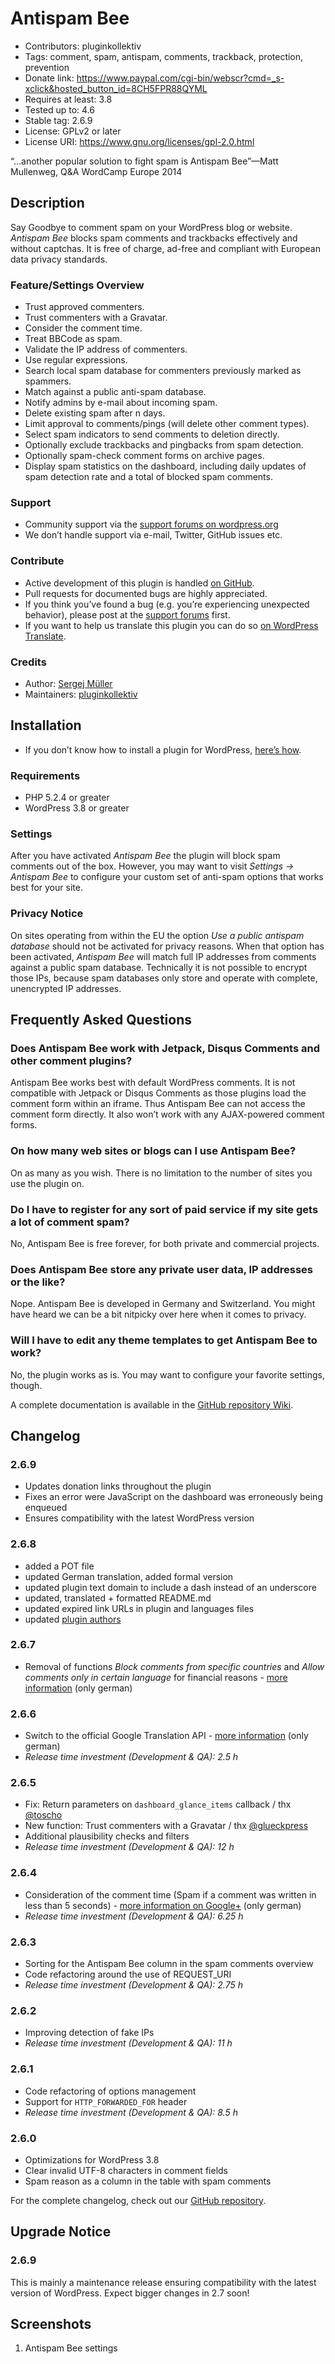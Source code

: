 # Antispam Bee #
* Contributors:      pluginkollektiv
* Tags:              comment, spam, antispam, comments, trackback, protection, prevention
* Donate link:       https://www.paypal.com/cgi-bin/webscr?cmd=_s-xclick&hosted_button_id=8CH5FPR88QYML
* Requires at least: 3.8
* Tested up to:      4.6
* Stable tag:        2.6.9
* License:           GPLv2 or later
* License URI:       https://www.gnu.org/licenses/gpl-2.0.html

“…another popular solution to fight spam is Antispam Bee”—Matt Mullenweg, Q&A WordCamp Europe 2014

## Description ##
Say Goodbye to comment spam on your WordPress blog or website. *Antispam Bee* blocks spam comments and trackbacks effectively and without captchas. It is free of charge, ad-free and compliant with European data privacy standards.

### Feature/Settings Overview ###
* Trust approved commenters.
* Trust commenters with a Gravatar.
* Consider the comment time.
* Treat BBCode as spam.
* Validate the IP address of commenters.
* Use regular expressions.
* Search local spam database for commenters previously marked as spammers.
* Match against a public anti-spam database.
* Notify admins by e-mail about incoming spam.
* Delete existing spam after n days.
* Limit approval to comments/pings (will delete other comment types).
* Select spam indicators to send comments to deletion directly.
* Optionally exclude trackbacks and pingbacks from spam detection.
* Optionally spam-check comment forms on archive pages.
* Display spam statistics on the dashboard, including daily updates of spam detection rate and a total of blocked spam comments.

### Support ###
* Community support via the [support forums on wordpress.org](https://wordpress.org/support/plugin/antispam-bee)
* We don’t handle support via e-mail, Twitter, GitHub issues etc.

### Contribute ###
* Active development of this plugin is handled [on GitHub](https://github.com/pluginkollektiv/antispam-bee).
* Pull requests for documented bugs are highly appreciated.
* If you think you’ve found a bug (e.g. you’re experiencing unexpected behavior), please post at the [support forums](https://wordpress.org/support/plugin/antispam-bee) first.
* If you want to help us translate this plugin you can do so [on WordPress Translate](https://translate.wordpress.org/projects/wp-plugins/antispam-bee).

### Credits ###
* Author: [Sergej Müller](https://sergejmueller.github.io/)
* Maintainers: [pluginkollektiv](http://pluginkollektiv.org)

## Installation ##
* If you don’t know how to install a plugin for WordPress, [here’s how](http://codex.wordpress.org/Managing_Plugins#Installing_Plugins).

### Requirements ###
* PHP 5.2.4 or greater
* WordPress 3.8 or greater

### Settings ###
After you have activated *Antispam Bee* the plugin will block spam comments out of the box. However, you may want to visit *Settings → Antispam Bee* to configure your custom set of anti-spam options that works best for your site.

### Privacy Notice ###
On sites operating from within the EU the option *Use a public antispam database* should not be activated for privacy reasons. When that option has been activated, *Antispam Bee* will match full IP addresses from comments against a public spam database. Technically it is not possible to encrypt those IPs, because spam databases only store and operate with complete, unencrypted IP addresses.

## Frequently Asked Questions ##

### Does Antispam Bee work with Jetpack, Disqus Comments and other comment plugins? ###
Antispam Bee works best with default WordPress comments. It is not compatible with Jetpack or Disqus Comments as those plugins load the comment form within an iframe. Thus Antispam Bee can not access the comment form directly.
It also won’t work with any AJAX-powered comment forms.

### On how many web sites or blogs can I use Antispam Bee? ###
On as many as you wish. There is no limitation to the number of sites you use the plugin on.

### Do I have to register for any sort of paid service if my site gets a lot of comment spam? ###
No, Antispam Bee is free forever, for both private and commercial projects.

### Does Antispam Bee store any private user data, IP addresses or the like? ###
Nope. Antispam Bee is developed in Germany and Switzerland. You might have heard we can be a bit nitpicky over here when it comes to privacy.

### Will I have to edit any theme templates to get Antispam Bee to work? ###
No, the plugin works as is. You may want to configure your favorite settings, though.

A complete documentation is available in the [GitHub repository Wiki](https://github.com/pluginkollektiv/cachify/wiki).

## Changelog ##

### 2.6.9 ###
   * Updates donation links throughout the plugin
   * Fixes an error were JavaScript on the dashboard was erroneously being enqueued
   * Ensures compatibility with the latest WordPress version

### 2.6.8 ###
   * added a POT file
   * updated German translation, added formal version
   * updated plugin text domain to include a dash instead of an underscore
   * updated, translated + formatted README.md
   * updated expired link URLs in plugin and languages files
   * updated [plugin authors](https://gist.github.com/glueckpress/f058c0ab973d45a72720)

### 2.6.7 ###
   * Removal of functions *Block comments from specific countries* and *Allow comments only in certain language* for financial reasons - [more information](https://plus.google.com/u/0/+SergejMüller/posts/ZyquhoYjUyF) (only german)

### 2.6.6 ###
   * Switch to the official Google Translation API - [more information](https://plus.google.com/u/0/+SergejMüller/posts/ZyquhoYjUyF) (only german)
   * *Release time investment (Development & QA): 2.5 h*

### 2.6.5 ###
   * Fix: Return parameters on `dashboard_glance_items` callback / thx [@toscho](https://twitter.com/toscho)
   * New function: Trust commenters with a Gravatar / thx [@glueckpress](https://twitter.com/glueckpress)
   * Additional plausibility checks and filters
   * *Release time investment (Development & QA): 12 h*

### 2.6.4 ###
   * Consideration of the comment time (Spam if a comment was written in less than 5 seconds) - [more information on Google+](https://plus.google.com/+SergejMüller/posts/73EbP6F1BgC) (only german)
   * *Release time investment (Development & QA): 6.25 h*

### 2.6.3 ###
   * Sorting for the Antispam Bee column in the spam comments overview
   * Code refactoring around the use of REQUEST_URI
   * *Release time investment (Development & QA): 2.75 h*

### 2.6.2 ###
   * Improving detection of fake IPs
   * *Release time investment (Development & QA): 11 h*

### 2.6.1 ###
   * Code refactoring of options management
   * Support for `HTTP_FORWARDED_FOR` header
   * *Release time investment (Development & QA): 8.5 h*

### 2.6.0 ###
   * Optimizations for WordPress 3.8
   * Clear invalid UTF-8 characters in comment fields
   * Spam reason as a column in the table with spam comments

For the complete changelog, check out our [GitHub repository](https://github.com/pluginkollektiv/antispam-bee).

## Upgrade Notice ##

### 2.6.9 ###

This is mainly a maintenance release ensuring compatibility with the latest version of WordPress. Expect bigger changes in 2.7 soon!

## Screenshots ##
1. Antispam Bee settings
